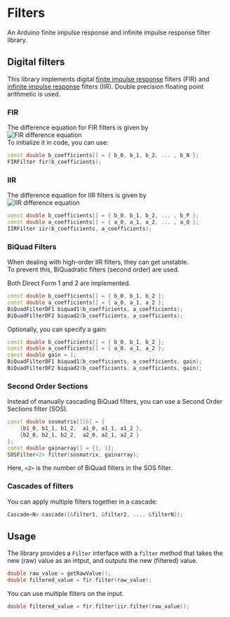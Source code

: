 # Filters
An Arduino finite impulse response and infinite impulse response filter library.

## Digital filters
This library implements digital [finite impulse response](https://en.wikipedia.org/wiki/Finite_impulse_response) filters (FIR) 
and [infinite impulse response](https://en.wikipedia.org/wiki/Infinite_impulse_response) filters (IIR). 
Double precision floating point arithmetic is used.

### FIR
The difference equation for FIR filters is given by  
![FIR difference equation](https://wikimedia.org/api/rest_v1/media/math/render/svg/c43ba6c329a471401e87fe17c6130d801602ffdf)  
To initialize it in code, you can use:
```cpp
const double b_coefficients[] = { b_0, b_1, b_2, ... , b_N };
FIRFilter fir(b_coefficients);
```

### IIR
The difference equation for IIR filters is given by  
![IIR difference equation](https://wikimedia.org/api/rest_v1/media/math/render/svg/bddf0360f955643eeedc46d9be4b8f2d4f4d288f)  
```cpp
const double b_coefficients[] = { b_0, b_1, b_2, ... , b_P };
const double a_coefficients[] = { a_0, a_1, a_2, ... , a_Q };
IIRFilter iir(b_coefficients, a_coefficients);
```

### BiQuad Filters
When dealing with high-order IIR filters, they can get unstable.  
To prevent this, BiQuadratic filters (second order) are used.

Both Direct Form 1 and 2 are implemented.
```cpp
const double b_coefficients[] = { b_0, b_1, b_2 };
const double a_coefficients[] = { a_0, a_1, a_2 };
BiQuadFilterDF1 biquad1(b_coefficients, a_coefficients);
BiQuadFilterDF2 biquad2(b_coefficients, a_coefficients);
```
Optionally, you can specify a gain:
```cpp
const double b_coefficients[] = { b_0, b_1, b_2 };
const double a_coefficients[] = { a_0, a_1, a_2 };
const double gain = 1;
BiQuadFilterDF1 biquad1(b_coefficients, a_coefficients, gain);
BiQuadFilterDF2 biquad2(b_coefficients, a_coefficients, gain);
```

### Second Order Sections
Instead of manually cascading BiQuad filters, you can use a Second Order Sections filter (SOS).
```cpp
const double sosmatrix[][6] = {
    {b1_0, b1_1, b1_2,  a1_0, a1_1, a1_2 },
    {b2_0, b2_1, b2_2,  a2_0, a2_1, a2_2 }
};
const double gainarray[] = {1, 1};
SOSFilter<2> filter(sosmatrix, gainarray);
```
Here, `<2>` is the number of BiQuad filters in the SOS filter.

### Cascades of filters
You can apply multiple filters together in a cascade:
```cpp
Cascade<N> cascade({&filter1, &filter2, ..., &filterN});
```

## Usage
The library provides a `Filter` interface with a `filter` method that takes the new (raw) value as an intput, and outputs the new (filtered) value.

```cpp
double raw_value = getRawValue();
double filtered_value = fir.filter(raw_value);
```
You can use multiple filters on the input.
```cpp
double filtered_value = fir.filter(iir.filter(raw_value));
```
